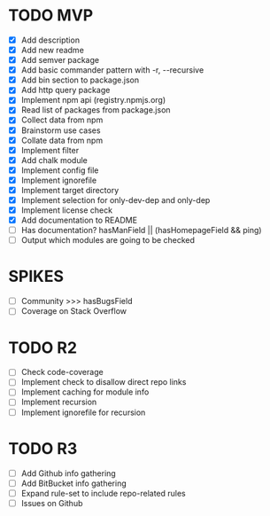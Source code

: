 # TODO MVP

- [x] Add description
- [x] Add new readme
- [x] Add semver package
- [x] Add basic commander pattern with -r, --recursive
- [x] Add bin section to package.json
- [x] Add http query package
- [x] Implement npm api (registry.npmjs.org)
- [x] Read list of packages from package.json
- [x] Collect data from npm
- [x] Brainstorm use cases
- [x] Collate data from npm
- [x] Implement filter
- [x] Add chalk module
- [x] Implement config file
- [x] Implement ignorefile
- [x] Implement target directory
- [x] Implement selection for only-dev-dep and only-dep
- [x] Implement license check
- [x] Add documentation to README
- [ ] Has documentation? hasManField || (hasHomepageField && ping)
- [ ] Output which modules are going to be checked

# SPIKES

- [ ] Community >>> hasBugsField
- [ ] Coverage on Stack Overflow

# TODO R2

- [ ] Check code-coverage
- [ ] Implement check to disallow direct repo links
- [ ] Implement caching for module info
- [ ] Implement recursion
- [ ] Implement ignorefile for recursion

# TODO R3

- [ ] Add Github info gathering
- [ ] Add BitBucket info gathering
- [ ] Expand rule-set to include repo-related rules
- [ ] Issues on Github
